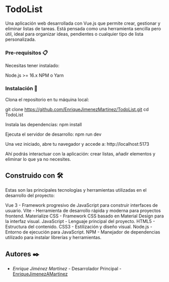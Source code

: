 # TodoList
Una aplicación web desarrollada con Vue.js que permite crear, gestionar y eliminar listas de tareas. Está pensada como una herramienta sencilla pero útil, ideal para organizar ideas, pendientes o cualquier tipo de lista personalizada.

### Pre-requisitos 📋
Necesitas tener instalado:

  Node.js >= 16.x
  NPM o Yarn


### Instalación 🔧

Clona el repositorio en tu máquina local:

  git clone https://github.com/EnriqueJimenezMartinez/TodoList.git
  cd TodoList

Instala las dependencias:
  npm install

Ejecuta el servidor de desarrollo:
  npm run dev

Una vez iniciado, abre tu navegador y accede a:
  http://localhost:5173

Ahí podrás interactuar con la aplicación: crear listas, añadir elementos y eliminar lo que ya no necesites.


## Construido con 🛠️

Estas son las principales tecnologías y herramientas utilizadas en el desarrollo del proyecto:

  Vue 3 - Framework progresivo de JavaScript para construir interfaces de usuario.
  Vite - Herramienta de desarrollo rápida y moderna para proyectos frontend.
  Materialize CSS - Framework CSS basado en Material Design para la interfaz visual.
  JavaScript - Lenguaje principal del proyecto.
  HTML5 - Estructura del contenido.
  CSS3 - Estilización y diseño visual.
  Node.js - Entorno de ejecución para JavaScript.
  NPM - Manejador de dependencias utilizado para instalar librerías y herramientas.

## Autores ✒️

* *Enrique Jiménez Martínez* - Desarrolador Principal - [EnriqueJimenezAMartinez](https://github.com/EnriqueJimenzMartinez)

